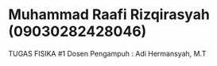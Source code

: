 # Muhammad Raafi Rizqirasyah (09030282428046)
TUGAS FISIKA  #1
Dosen Pengampuh : Adi Hermansyah, M.T
